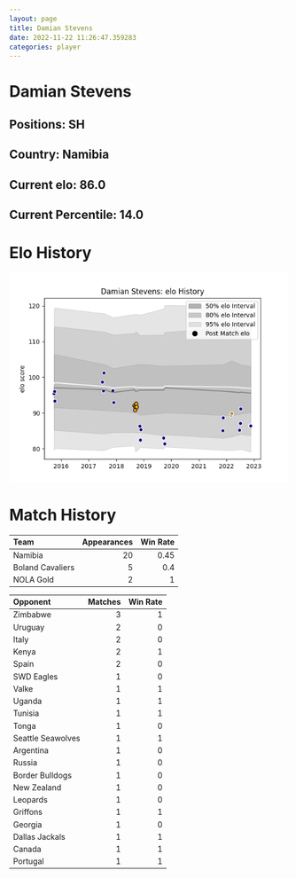 ```yaml
---  
layout: page  
title: Damian Stevens  
date: 2022-11-22 11:26:47.359283  
categories: player  
---
```

# Damian Stevens

## Positions: SH

## Country: Namibia

## Current elo: 86.0

## Current Percentile: 14.0

# Elo History


![elo history](history_DamianStevens.png)
# Match History


| Team             |   Appearances |   Win Rate |
|:-----------------|--------------:|-----------:|
| Namibia          |            20 |       0.45 |
| Boland Cavaliers |             5 |       0.4  |
| NOLA Gold        |             2 |       1    |

| Opponent          |   Matches |   Win Rate |
|:------------------|----------:|-----------:|
| Zimbabwe          |         3 |          1 |
| Uruguay           |         2 |          0 |
| Italy             |         2 |          0 |
| Kenya             |         2 |          1 |
| Spain             |         2 |          0 |
| SWD Eagles        |         1 |          0 |
| Valke             |         1 |          1 |
| Uganda            |         1 |          1 |
| Tunisia           |         1 |          1 |
| Tonga             |         1 |          0 |
| Seattle Seawolves |         1 |          1 |
| Argentina         |         1 |          0 |
| Russia            |         1 |          0 |
| Border Bulldogs   |         1 |          0 |
| New Zealand       |         1 |          0 |
| Leopards          |         1 |          0 |
| Griffons          |         1 |          1 |
| Georgia           |         1 |          0 |
| Dallas Jackals    |         1 |          1 |
| Canada            |         1 |          1 |
| Portugal          |         1 |          1 |